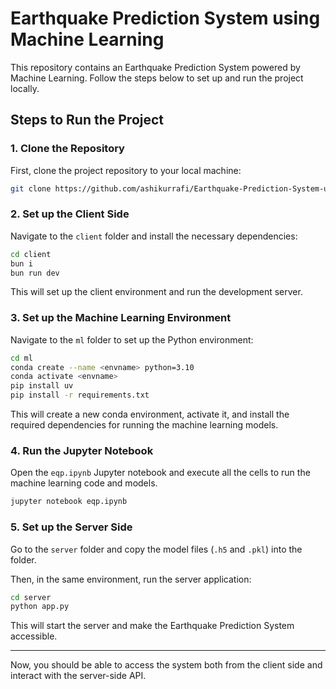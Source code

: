 # Earthquake Prediction System using Machine Learning

This repository contains an Earthquake Prediction System powered by Machine Learning. Follow the steps below to set up and run the project locally.

## Steps to Run the Project

### 1. Clone the Repository

First, clone the project repository to your local machine:

```bash
git clone https://github.com/ashikurrafi/Earthquake-Prediction-System-using-Machine-Learning.git
```

### 2. Set up the Client Side

Navigate to the `client` folder and install the necessary dependencies:

```bash
cd client
bun i
bun run dev
```

This will set up the client environment and run the development server.

### 3. Set up the Machine Learning Environment

Navigate to the `ml` folder to set up the Python environment:

```bash
cd ml
conda create --name <envname> python=3.10
conda activate <envname>
pip install uv
pip install -r requirements.txt
```

This will create a new conda environment, activate it, and install the required dependencies for running the machine learning models.

### 4. Run the Jupyter Notebook

Open the `eqp.ipynb` Jupyter notebook and execute all the cells to run the machine learning code and models.

```bash
jupyter notebook eqp.ipynb
```

### 5. Set up the Server Side

Go to the `server` folder and copy the model files (`.h5` and `.pkl`) into the folder.

Then, in the same environment, run the server application:

```bash
cd server
python app.py
```

This will start the server and make the Earthquake Prediction System accessible.

---

Now, you should be able to access the system both from the client side and interact with the server-side API.
